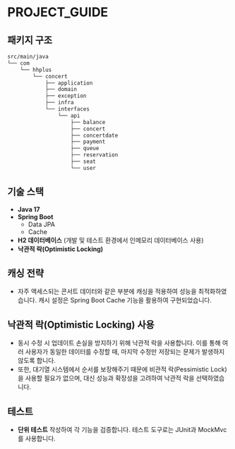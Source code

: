# PROJECT_GUIDE

## 패키지 구조
```bash
src/main/java
└── com
    └── hhplus
        └── concert
            ├── application
            ├── domain
            ├── exception
            ├── infra
            └── interfaces
                └── api
                    ├── balance
                    ├── concert
                    ├── concertdate
                    ├── payment
                    ├── queue
                    ├── reservation
                    ├── seat
                    └── user
```

## 기술 스택
- **Java 17**
- **Spring Boot**
    - Data JPA
    - Cache
- **H2 데이터베이스** (개발 및 테스트 환경에서 인메모리 데이터베이스 사용)
- **낙관적 락(Optimistic Locking)**

## 캐싱 전략
- 자주 액세스되는 콘서트 데이터와 같은 부분에 캐싱을 적용하여 성능을 최적화하였습니다. 캐시 설정은 Spring Boot Cache 기능을 활용하여 구현되었습니다.

## 낙관적 락(Optimistic Locking) 사용
- 동시 수정 시 업데이트 손실을 방지하기 위해 낙관적 락을 사용합니다. 이를 통해 여러 사용자가 동일한 데이터를 수정할 때, 마지막 수정만 저장되는 문제가 발생하지 않도록 합니다.
- 또한, 대기열 시스템에서 순서를 보장해주기 때문에 비관적 락(Pessimistic Lock)을 사용할 필요가 없으며, 대신 성능과 확장성을 고려하여 낙관적 락을 선택하였습니다.

## 테스트
- **단위 테스트** 작성하여 각 기능을 검증합니다. 테스트 도구로는 JUnit과 MockMvc를 사용합니다.

